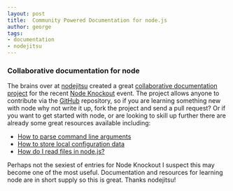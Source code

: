 ```yaml
---
layout: post
title:  Community Powered Documentation for node.js
author: george
tags:   
- documentation
- nodejitsu
---
```

### Collaborative documentation for node

The brains over at [nodejitsu][1] created a great [collaborative documentation project][6] for the recent [Node Knockout][2] event. The project allows anyone to contribute via the [GitHub][3] repository, so if you are learning something new with node why not write it up, fork the project and send a pull request? Or if you want to get started with node, or are looking to skill up further there are already some great resources available including:

* [How to parse command line arguments][3]
* [How to store local configuration data][4]
* [How do I read files in node.js?][5]

Perhaps not the sexiest of entries for Node Knockout I suspect this may become one of the most useful. Documentation and resources for learning node are in short supply so this is great. Thanks nodejitsu!

[1]: http://nodejitsu.com/
[2]: http://nodeknockout.com/
[3]: http://docs.nodejitsu.com/articles/command-line/how-to-parse-command-line-arguments
[4]: http://docs.nodejitsu.com/articles/file-system/how-to-store-local-config-data
[5]: http://docs.nodejitsu.com/articles/file-system/how-to-read-files-in-nodejs
[6]: http://docs.nodejitsu.com/

